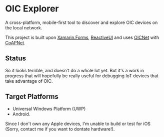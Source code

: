 # OIC Explorer

A cross-platform, mobile-first tool to discover and explore OIC devices on the local network.

This project is built upon [Xamarin.Forms](https://www.xamarin.com/forms), [ReactiveUI](https://reactiveui.net/) and uses [OICNet](https://github.com/NZSmartie/OICNet) with [CoAPNet](https://github.com/NZSmartie/CoAP.Net).

## Status

So it looks terrible, and doesn't do a whole lot yet. But it's a work in progress that will hopefully be really useful for debugging IoT devices that take advantage of OIC.

## Target Platforms

 - Universal Windows Platform (UWP) 
 - Android. 

Since I don't own any Apple devices, I'm unable to build or test for iOS (Sorry, contact me if you want to dontate hardware!).